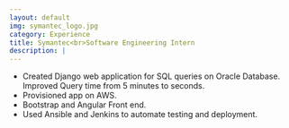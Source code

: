 ```yaml
---
layout: default
img: symantec_logo.jpg
category: Experience
title: Symantec<br>Software Engineering Intern
description: |
---
```

* Created Django web application for SQL queries on Oracle Database. Improved Query time from 5 minutes to seconds.
* Provisioned app on AWS.
* Bootstrap and Angular Front end.
* Used Ansible and Jenkins to automate testing and deployment.